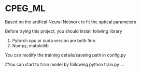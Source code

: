 # CPEG_ML
Based on the artifical Neural Network to fit the optical parameters

Before trying this project, you should install follwing library

1. Pytorch cpu or cuda version are both fine.
2. Numpy; matplotlib

You can modify the training details/saveing path in config.py 

#You can start to train model by following
python train.py ...
